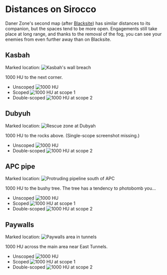 Distances on Sirocco
====================

Daner Zone's second map (after [Blacksite](Blacksite.md)) has similar distances
to its companion, but the spaces tend to be more open. Engagements still take
place at long range, and thanks to the removal of the fog, you can see your
enemies from even further away than on Blacksite.

Kasbah
------

Marked location: ![](images/Sirocco_Kasbah_Mark.png "Kasbah's wall breach")

1000 HU to the next corner.

* Unscoped ![](images/Sirocco_Kasbah.png "1000 HU")
* Scoped ![](images/Sirocco_Kasbah_scope1.png "1000 HU at scope 1")
* Double-scoped ![](images/Sirocco_Kasbah_scope2.png "1000 HU at scope 2")

Dubyuh
------

Marked location: ![](images/Sirocco_Dubyuh_Mark.png "Rescue zone at Dubyah")

1000 HU to the rocks above. (Single-scope screenshot missing.)

* Unscoped ![](images/Sirocco_Dubyuh.png "1000 HU")
* Double-scoped ![](images/Sirocco_Dubyuh_scope2.png "1000 HU at scope 2")

APC pipe
--------

Marked location: ![](images/Sirocco_APCPipe_Mark.png "Protruding pipeline south of APC")

1000 HU to the bushy tree. The tree has a tendency to photobomb you...

* Unscoped ![](images/Sirocco_APCPipe.png "1000 HU")
* Scoped ![](images/Sirocco_APCPipe_scope1.png "1000 HU at scope 1")
* Double-scoped ![](images/Sirocco_APCPipe_scope2.png "1000 HU at scope 2")

Paywalls
--------

Marked location: ![](images/Sirocco_Paywalls_Mark.png "Paywalls area in tunnels")

1000 HU across the main area near East Tunnels.

* Unscoped ![](images/Sirocco_Paywalls.png "1000 HU")
* Scoped ![](images/Sirocco_Paywalls_scope1.png "1000 HU at scope 1")
* Double-scoped ![](images/Sirocco_Paywalls_scope2.png "1000 HU at scope 2")
